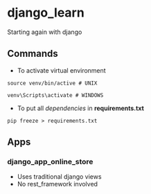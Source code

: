 # django_learn
Starting again with django


## Commands

- To activate virtual environment
```
source venv/bin/active # UNIX

venv\Scripts\activate # WINDOWS
```

- To put all *dependencies* in **requirements.txt**
```
pip freeze > requirements.txt
```

## Apps
### django_app_online_store

 - Uses traditional django views
 - No rest_framework involved
